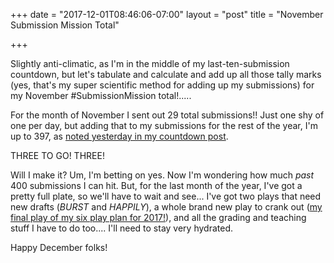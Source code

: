+++
date = "2017-12-01T08:46:06-07:00"
layout = "post"
title = "November Submission Mission Total"

+++

Slightly anti-climatic, as I'm in the middle of my last-ten-submission countdown, but let's tabulate and calculate and add up all those tally marks (yes, that's my super scientific method for adding up my submissions) for my November #SubmissionMission total!.....

For the month of November I sent out 29 total submissions!! Just one shy of one per day, but adding that to my submissions for the rest of the year, I'm up to 397, as [noted yesterday in my countdown post](https://rachelbublitz.com/2017/11/30/submission-mission-countdown-submission-397/).

THREE TO GO! THREE! 

Will I make it? Um, I'm betting on yes. Now I'm wondering how much *past* 400 submissions I can hit. But, for the last month of the year, I've got a pretty full plate, so we'll have to wait and see... I've got two plays that need new drafts (*BURST* and *HAPPILY*), a whole brand new play to crank out ([my final play of my six play plan for 2017!](http://rachelbublitz.com/2017/01/03/six-play-plan-for-2017/)), and all the grading and teaching stuff I have to do too.... I'll need to stay very hydrated. 

Happy December folks!